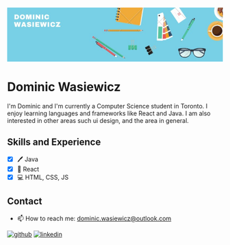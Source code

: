 ![Computer Science ](https://github.com/DominicWasiewicz/DominicWasiewicz/blob/main/Banner.jpg)
# Dominic Wasiewicz
I'm Dominic and I'm currently a Computer Science student in Toronto. I enjoy learning languages and frameworks like React and Java. I am also interested in other areas such ui design, and the area in general.
## Skills and Experience 
 - [x] :pen: Java 
 - [x] :iphone: React 
 - [x] :computer: HTML, CSS, JS
 
## Contact

* 📫 How to reach me: [dominic.wasiewicz@outlook.com](mailto:dominic.wasiewicz@outlook.com)



[<img src='https://cdn.jsdelivr.net/npm/simple-icons@3.0.1/icons/github.svg' alt='github' height='40'>](https://github.com/dominicwasiewicz)  [<img src='https://cdn.jsdelivr.net/npm/simple-icons@3.0.1/icons/linkedin.svg' alt='linkedin' height='40'>](https://www.linkedin.com/in/www.linkedin.com/in/dominic-wasiewicz/)  


